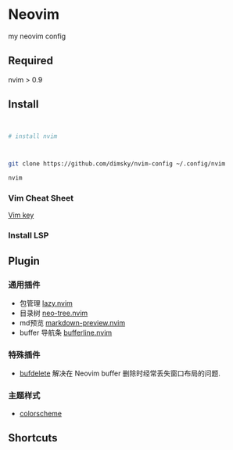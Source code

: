 # Neovim 

my neovim config

## Required

nvim > 0.9


## Install

```zsh


# install nvim



git clone https://github.com/dimsky/nvim-config ~/.config/nvim

nvim 

```


### Vim Cheat Sheet
[Vim key](https://vim.rtorr.com/lang/zh_cn)


### Install LSP



## Plugin

### 通用插件
- 包管理 [lazy.nvim](https://github.com/folke/lazy.nvim)
- 目录树 [neo-tree.nvim](https://github.com/nvim-neo-tree/neo-tree.nvim)
- md预览 [markdown-preview.nvim](https://github.com/iamcco/markdown-preview.nvim)
- buffer 导航条 [bufferline.nvim]()




### 特殊插件

- [bufdelete](https://github.com/famiu/bufdelete.nvim) 解决在 Neovim  buffer 删除时经常丢失窗口布局的问题.

### 主题样式
- [colorscheme]()

## Shortcuts


